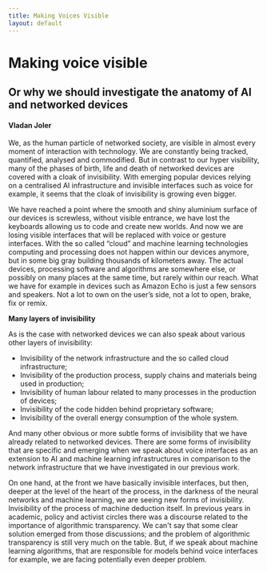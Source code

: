 ```yaml
---
title: Making Voices Visible
layout: default
---
```


# Making voice visible

## Or why we should investigate the  anatomy of AI and networked devices

#### Vladan Joler

We, as the human particle of networked society, are visible in almost every moment of interaction with technology. We are constantly being tracked, quantified, analysed and commodified. But in contrast to our hyper visibility, many of the phases of birth, life and death of networked devices are covered with a cloak of invisibility. With emerging popular devices relying on a centralised AI infrastructure and invisible interfaces such as voice for example, it seems that the cloak of invisibility is growing even bigger.

We have reached a point where the smooth and shiny aluminium surface of our devices is screwless, without visible entrance, we have lost the keyboards allowing us to code and create new worlds. And now we are losing visible interfaces that will be replaced with voice or gesture interfaces. With the so called “cloud” and machine learning technologies computing and processing does not happen within our devices anymore, but in some big gray building thousands of kilometers away. The actual devices, processing software and algorithms are  somewhere else, or possibly on many places at the same time, but rarely within our reach. What we have for example in devices such as Amazon Echo is just a few sensors and speakers. Not a lot to own on the user’s side, not a lot to open, brake, fix or remix.

**Many layers of invisibility**

As is the case with networked devices we can also speak about various other layers of invisibility:

+ Invisibility of the network infrastructure and the so called cloud infrastructure;
+ Invisibility of the production process, supply chains and materials being used in production;
+ Invisibility of human labour related to many processes in the production of devices;
+ Invisibility of the code hidden behind proprietary software;
+ Invisibility of the overall energy consumption of the whole system.

And many other obvious or more subtle forms of invisibility that we have already related to networked devices. There are some forms of invisibility that are specific and emerging when we speak about voice interfaces as an extension to AI and machine learning infrastructures in comparison to the network infrastructure that we have investigated in our previous work.

On one hand, at the front we have basically invisible interfaces, but then,  deeper at the level of the heart of the process, in the darkness of the neural networks and machine learning, we are seeing new forms of invisibility. Invisibility of the process of machine deduction itself. In previous years in academic, policy and activist circles there was a discourse related to the importance of algorithmic transparency. We can't say that some clear solution emerged from those discussions; and the problem of algorithmic transparency is still very much on the table. But, if we speak about machine learning algorithms, that are responsible for models behind voice interfaces for example, we are facing potentially even deeper problem.
